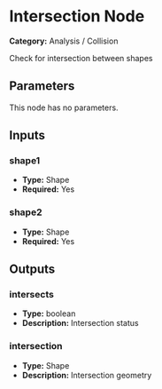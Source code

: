 
# Intersection Node

**Category:** Analysis / Collision

Check for intersection between shapes

## Parameters

This node has no parameters.

## Inputs


### shape1
- **Type:** Shape
- **Required:** Yes



### shape2
- **Type:** Shape
- **Required:** Yes



## Outputs


### intersects
- **Type:** boolean
- **Description:** Intersection status


### intersection
- **Type:** Shape
- **Description:** Intersection geometry



